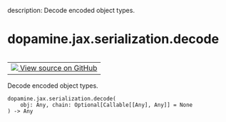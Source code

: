 description: Decode encoded object types.

<div itemscope itemtype="http://developers.google.com/ReferenceObject">
<meta itemprop="name" content="dopamine.jax.serialization.decode" />
<meta itemprop="path" content="Stable" />
</div>

# dopamine.jax.serialization.decode

<!-- Insert buttons and diff -->

<table class="tfo-notebook-buttons tfo-api nocontent" align="left">
<td>
  <a target="_blank" href="https://github.com/google/dopamine/tree/master/dopamine/jax/serialization.py#L97-L112">
    <img src="https://www.tensorflow.org/images/GitHub-Mark-32px.png" />
    View source on GitHub
  </a>
</td>
</table>



Decode encoded object types.


<pre class="devsite-click-to-copy prettyprint lang-py tfo-signature-link">
<code>dopamine.jax.serialization.decode(
    obj: Any, chain: Optional[Callable[[Any], Any]] = None
) -> Any
</code></pre>



<!-- Placeholder for "Used in" -->
